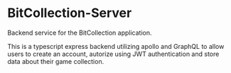 # BitCollection-Server
 Backend service for the BitCollection application.

This is a typescript express backend utilizing apollo and GraphQL to allow users to create an account, autorize using JWT authentication and store data about their game collection.
